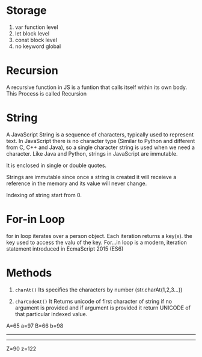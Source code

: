 # Storage

1. var function level
2. let block level
3. const block level
4. no keyword global

# Recursion

A recursive function in JS is a funtion that calls itself within its own body. This Process is called Recursion

# String

A JavaScript String is a sequence of characters, typically used to represent text. In JavaScript there is no character type (Similar to Python and different from C, C++ and Java), so a single character string is used when we need a character. Like Java and Python, strings in JavaScript are immutable.

It is enclosed in single or double quotes.

Strings are immutable since once a string is created it will receieve a reference in the memory and its value will never change.

Indexing of string start from 0.

# For-in Loop

for in loop iterates over a person object. Each iteration returns a key(x). the key used to access the valu of the key.
For...in loop is a modern, iteration statement introduced in EcmaScript 2015 (ES6)

# Methods

1. `charAt()` Its specifies the characters by number (str.charAt(1,2,3...))

2. `charCodeAt()` It Returns unicode of first character of string if no argument is provided and if argument is provided it return UNICODE of that particular indexed value.

A=65 a=97
B=66 b=98

---

---

Z=90 z=122
